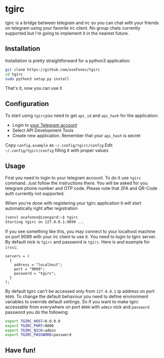 tgirc
=====

tgirc is a bridge between telegram and irc so you can chat with your friends on telegram using your favorite irc client. No group chats currently supported but I'm going to implement it in the nearest future.

Installation
------------

Installation is pretty straightforward for a python3 application:

```bash
git clone https://github.com/asafonov/tgirc
cd tgirc
sudo python3 setup.py install
```

That's it, now you can use it

Configuration
-------------

To start using `tgirc`you need to get `api_id` and `api_hash` for the application:

* Login to [your Telegram account](https://my.telegram.org)
* Select API Development Tools
* Create new application. Remember that your `api_hash` is secret

Copy `config.example` as `~/.config/tgirc/config`
Edit `~/.config/tgirc/config` filling it with proper values

Usage
-----

First you need to login to your telegram account. To do it use `tgirc` command. Just follow the instructions there. You will be asked for you telegram phone number and OTP code. Please note that 2FA and QR-Code auth currently not supported.

When you're done with registering your tgirc application it will start automatically right after registration

```bash
(venv) asafonov@isengard:~$ tgirc
Starting tgirc on 127.0.0.1:9099 ...
```

If you see something like this, you may connect to your localhost machine on port 9099 with your irc client to use it. You need to login to tgirc server. By default nick is `tgirc` and password is `tgirc`. Here is and example for `irssi`:

```
servers = (
  {
    address = "localhost";
    port = "9099";
    password = "tgirc";
  }
);
```

By default tgirc can't be accessed only from `127.0.0.1` ip address on port `9099`. To change the default behaviour you need to define environment variables to override default settings. So if you want to make tgirc accessable from everywhere on port `8000` with `admin` nick and `password` password you do the following:

```bash
export TGIRC_HOST=0.0.0.0
export TGIRC_PORT=8000
export TGIRC_NICK=admin
export TGIRC_PASSWORD=password
```

Have fun!
---------
